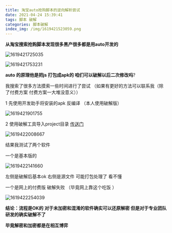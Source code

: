 ```yaml
---
title: 淘宝auto抢购脚本的逆向解析尝试
date: 2021-04-24 15:39:41
tags: 脚本 破解
categories: 脚本破解
index_img: /img/1619421523059.png
---
```


**从淘宝搜索抢购脚本发现很多黑产很多都是用auto开发的**

![1619421725035](1619421725035.png)

![1619421753231](1619421753231.png)

**auto 的原理他是把js 打包成apk的  咱们可以破解以后二次修改吗**?

我搜索了很多方法摸索一些时间进行了尝试 （如果有更好的方法可以联系我（除了付费方案  付费方案一大堆没意义））

1 先使用开发助手将安装的apk 反编译 （本人使用破解版）

![1619421901755](1619421901755.png)

2 使用破解工具导入project目录  [传送门](https://www.anxz.com/down/98617.html)

![1619422008667](1619422008667.png)

结果我测试了两个软件

 一个是基本版的

![1619422141660](1619422141660.png)

左侧是破解后基本ok  右侧是源文件 可能打包处理了 看不懂

一个是网上的付费版 破解失败 （毕竟网上靠这个吃饭 ）

![1619422254039](1619422254039.png)



**结论：流程是OK的 对于未加密和混淆的软件确实可以还原解密 但是对于专业团队研发的确实破解不了**

**毕竟解密和加密都是在相互博弈**

